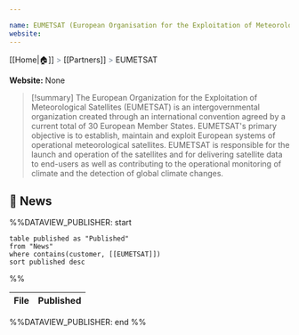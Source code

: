 ```yaml
---

name: EUMETSAT (European Organisation for the Exploitation of Meteorological Satellites)
website:
---
```

[[Home|🏠]] <span style="color: LightSlateGray">></span> [[Partners]] <span style="color: LightSlateGray">></span> EUMETSAT

**Website:** None

>[!summary]
>The European Organization for the Exploitation of Meteorological Satellites (EUMETSAT) is an intergovernmental organization created through an international convention agreed by a current total of 30 European Member States. EUMETSAT's primary objective is to establish, maintain and exploit European systems of operational meteorological satellites. EUMETSAT is responsible for the launch and operation of the satellites and for delivering satellite data to end-users as well as contributing to the operational monitoring of climate and the detection of global climate changes.

## 📰 News
%%DATAVIEW_PUBLISHER: start
```
table published as "Published"
from "News"
where contains(customer, [[EUMETSAT]])
sort published desc
```
%%

| File | Published |
| ---- | --------- |

%%DATAVIEW_PUBLISHER: end %%